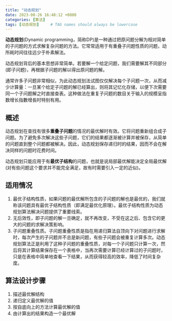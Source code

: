 ```yaml
---
title: "动态规划"
date: 2023-08-26 16:48:12 +0800
categories: [算法]
tags: [动态规划]     # TAG names should always be lowercase
---
```

**动态规划**(Dynamic programming，简称DP)是一种通过把原问题分解为相对简单的子问题的方式求解复杂问题的方法。它常常适用于有重叠子问题性质的问题，动所耗时间往往远少于朴素解法。

动态规划背后的基本思想非常简单。若要解一个给定问题，我们需要解其不同部分(即子问题)，再根据子问题的解以得出原问题的解。

通常许多子问题非常相似，为此动态规划法试图仅仅解决每个子问题一次，从而减少计算量：一旦某个给定子问题的解已经算出，则将其记忆化存储，以便下次需要同一个子问题解之时直接查表。这种做法在重复子问题的数目关于输入的规模呈指数增长指數增長时特别有用。

## 概述

动态规划在查找有很多**重叠子问题**的情况的最优解时有效。它将问题重新组合成子问题。为了避免多次解决这些子问题，它们的结果都逐渐被计算并被保存，从简单的问题直到整个问题都被解决。因此，动态规划保存递归时的结果，因而不会在解决同样的问题时花费时间。

动态规划只能应用于有**最优子结构**的问题，也就是说局部最优解能决定全局最优解(对有些问题这个要求并不能完全满足，故有时需要引入一定的近似)。

## 适用情况

1. 最优子结构性质，如果问题的最优解所包含的子问题的解也是最优的，我们就称该问题具有最优子结构性质（即满足最优化原理）。最优子结构性质为动态规划算法解决问题提供了重要线索。
2. 无后效性，即子问题的解一旦确定，就不再改变，不受在这之后、包含它的更大的问题的求解决策影响。
3. 子问题重叠性质。子问题重叠性质是指在用递归算法自顶向下对问题进行求解时，每次产生的子问题并不总是新问题，有些子问题会被重复计算多次。动态规划算法正是利用了这种子问题的重叠性质，对每一个子问题只计算一次，然后将其计算结果保存在一个表格中，当再次需要计算已经计算过的子问题时，只是在表格中简单地查看一下结果，从而获得较高的效率，降低了时间复杂度。

## 算法设计步骤

1. 描述最优解结构
2. 递归定义最优解的值
3. 按自底向上的方法计算最优解的值
4. 由计算出的结果构造一个最优解
